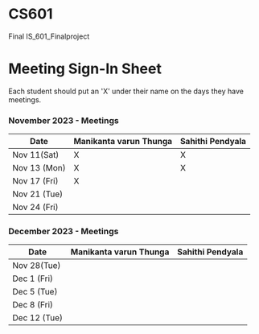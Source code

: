 # CS601
Final 
IS_601_Finalproject

# Meeting Sign-In Sheet

Each student should put an 'X' under their name on the days they have meetings.

### November 2023 - Meetings

| Date           | Manikanta varun Thunga |Sahithi Pendyala |
|-------------   |-----------   |-----------    |         
| Nov  11(Sat)   |      X       |        X       |           
| Nov 13 (Mon)   |      X       |        X       |           
| Nov 17 (Fri)   |      X        |               |           
| Nov 21 (Tue) |              |               |            
| Nov 24 (Fri) |              |               |           
           

### December 2023 - Meetings

| Date           | Manikanta varun Thunga |Sahithi Pendyala |
|-------------   |-----------   |-----------    |
| Nov 28(Tue)    |              |               |           
| Dec 1 (Fri)    |              |               |           
| Dec 5 (Tue)    |              |               |           
| Dec 8 (Fri)    |              |               |           
| Dec 12 (Tue)   |              |               |
